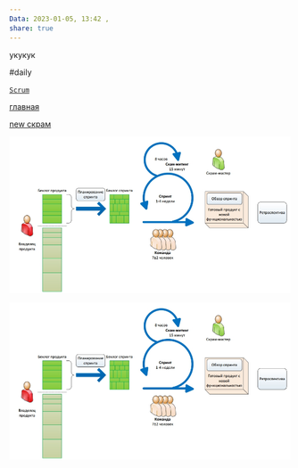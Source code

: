 ```yaml
---
Data: 2023-01-05, 13:42 , 
share: true
---
```

укукук

#daily


[`Scrum`](`Scrum`.md)


​[главная](index.md)

[new скрам](new%20скрам.md)

[^1]: Vous devez être connecté pour copier le template ! Vous pouvez tester localement par clone > https : `git clone https://github.com/ObsidianPublisher/obsidian-mkdocs-publisher-template` ou [en téléchargeant le ZIP](https://github.com/ObsidianPublisher/obsidian-mkdocs-publisher-template/archive/refs/heads/main.zip)

![eeeeee](_Files_/Pasted%20image%2020221227093739.png)


![ffffff|200](_Files_/Pasted%20image%2020221227093739.png)
